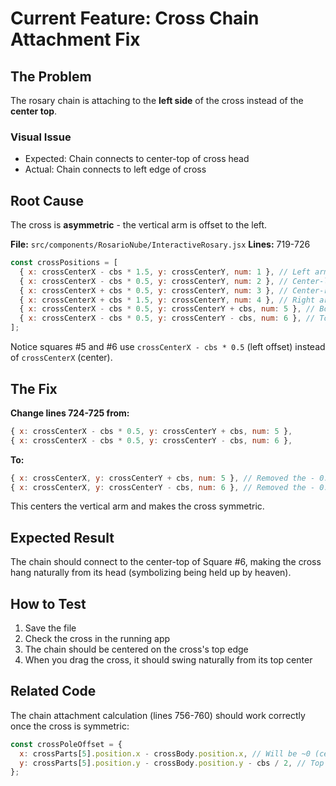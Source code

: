 # Current Feature: Cross Chain Attachment Fix

## The Problem

The rosary chain is attaching to the **left side** of the cross instead of the **center top**.

### Visual Issue
- Expected: Chain connects to center-top of cross head
- Actual: Chain connects to left edge of cross

## Root Cause

The cross is **asymmetric** - the vertical arm is offset to the left.

**File:** `src/components/RosarioNube/InteractiveRosary.jsx`
**Lines:** 719-726

```javascript
const crossPositions = [
  { x: crossCenterX - cbs * 1.5, y: crossCenterY, num: 1 }, // Left arm
  { x: crossCenterX - cbs * 0.5, y: crossCenterY, num: 2 }, // Center-left
  { x: crossCenterX + cbs * 0.5, y: crossCenterY, num: 3 }, // Center-right
  { x: crossCenterX + cbs * 1.5, y: crossCenterY, num: 4 }, // Right arm
  { x: crossCenterX - cbs * 0.5, y: crossCenterY + cbs, num: 5 }, // Bottom ← LEFT OF CENTER
  { x: crossCenterX - cbs * 0.5, y: crossCenterY - cbs, num: 6 }, // Top ← LEFT OF CENTER
];
```

Notice squares #5 and #6 use `crossCenterX - cbs * 0.5` (left offset) instead of `crossCenterX` (center).

## The Fix

**Change lines 724-725 from:**
```javascript
{ x: crossCenterX - cbs * 0.5, y: crossCenterY + cbs, num: 5 },
{ x: crossCenterX - cbs * 0.5, y: crossCenterY - cbs, num: 6 },
```

**To:**
```javascript
{ x: crossCenterX, y: crossCenterY + cbs, num: 5 }, // Removed the - 0.5 offset
{ x: crossCenterX, y: crossCenterY - cbs, num: 6 }, // Removed the - 0.5 offset
```

This centers the vertical arm and makes the cross symmetric.

## Expected Result

The chain should connect to the center-top of Square #6, making the cross hang naturally from its head (symbolizing being held up by heaven).

## How to Test

1. Save the file
2. Check the cross in the running app
3. The chain should be centered on the cross's top edge
4. When you drag the cross, it should swing naturally from its top center

## Related Code

The chain attachment calculation (lines 756-760) should work correctly once the cross is symmetric:
```javascript
const crossPoleOffset = {
  x: crossParts[5].position.x - crossBody.position.x, // Will be ~0 (centered)
  y: crossParts[5].position.y - crossBody.position.y - cbs / 2, // Top edge
};
```

